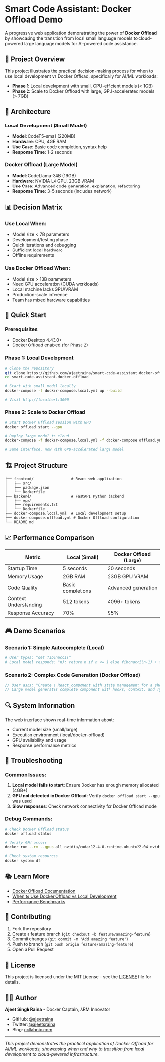 # Smart Code Assistant: Docker Offload Demo

A progressive web application demonstrating the power of **Docker Offload** by showcasing the transition from local small language models to cloud-powered large language models for AI-powered code assistance.

## 🎯 Project Overview

This project illustrates the practical decision-making process for when to use local development vs Docker Offload, specifically for AI/ML workloads:

- **Phase 1**: Local development with small, CPU-efficient models (< 1GB)
- **Phase 2**: Scale to Docker Offload with large, GPU-accelerated models (> 7GB)

## 🔧 Architecture

### Local Development (Small Model)
- **Model**: CodeT5-small (220MB)
- **Hardware**: CPU, 4GB RAM
- **Use Case**: Basic code completion, syntax help
- **Response Time**: 1-2 seconds

### Docker Offload (Large Model)  
- **Model**: CodeLlama-34B (19GB)
- **Hardware**: NVIDIA L4 GPU, 23GB VRAM
- **Use Case**: Advanced code generation, explanation, refactoring
- **Response Time**: 3-5 seconds (includes network)

## 📊 Decision Matrix

### Use Local When:
- Model size < 7B parameters
- Development/testing phase
- Quick iterations and debugging
- Sufficient local hardware
- Offline requirements

### Use Docker Offload When:
- Model size > 13B parameters  
- Need GPU acceleration (CUDA workloads)
- Local machine lacks GPU/VRAM
- Production-scale inference
- Team has mixed hardware capabilities

## 🚀 Quick Start

### Prerequisites
- Docker Desktop 4.43.0+
- Docker Offload enabled (for Phase 2)

### Phase 1: Local Development
```bash
# Clone the repository
git clone https://github.com/ajeetraina/smart-code-assistant-docker-offload.git
cd smart-code-assistant-docker-offload

# Start with small model locally
docker-compose -f docker-compose.local.yml up --build

# Visit http://localhost:3000
```

### Phase 2: Scale to Docker Offload
```bash
# Start Docker Offload session with GPU
docker offload start --gpu

# Deploy large model to cloud
docker-compose -f docker-compose.local.yml -f docker-compose.offload.yml up --build

# Same interface, now with GPU-accelerated large model
```

## 🏗️ Project Structure

```
├── frontend/                 # React web application
│   ├── src/
│   ├── package.json
│   └── Dockerfile
├── backend/                  # FastAPI Python backend
│   ├── app/
│   ├── requirements.txt
│   └── Dockerfile
├── docker-compose.local.yml  # Local development setup
├── docker-compose.offload.yml # Docker Offload configuration
└── README.md
```

## 📈 Performance Comparison

| Metric | Local (Small) | Docker Offload (Large) |
|--------|---------------|------------------------|
| Startup Time | 5 seconds | 30 seconds |
| Memory Usage | 2GB RAM | 23GB GPU VRAM |
| Code Quality | Basic completions | Advanced generation |
| Context Understanding | 512 tokens | 4096+ tokens |
| Response Accuracy | 70% | 95% |

## 🎮 Demo Scenarios

### Scenario 1: Simple Autocomplete (Local)
```python
# User types: "def fibonacci("
# Local model responds: "n): return n if n <= 1 else fibonacci(n-1) + fibonacci(n-2)"
```

### Scenario 2: Complex Code Generation (Docker Offload)
```javascript
// User asks: "Create a React component with state management for a shopping cart"
// Large model generates complete component with hooks, context, and TypeScript
```

## 🔍 System Information

The web interface shows real-time information about:
- Current model size (small/large)
- Execution environment (local/docker-offload)
- GPU availability and usage
- Response performance metrics

## 🐛 Troubleshooting

### Common Issues:
1. **Local model fails to start**: Ensure Docker has enough memory allocated (4GB+)
2. **GPU not detected in Docker Offload**: Verify `docker offload start --gpu` was used
3. **Slow responses**: Check network connectivity for Docker Offload mode

### Debug Commands:
```bash
# Check Docker Offload status
docker offload status

# Verify GPU access
docker run --rm --gpus all nvidia/cuda:12.4.0-runtime-ubuntu22.04 nvidia-smi

# Check system resources
docker system df
```

## 📚 Learn More

- [Docker Offload Documentation](https://docs.docker.com/offload/)
- [When to Use Docker Offload vs Local Development](./docs/decision-guide.md)
- [Performance Benchmarks](./docs/benchmarks.md)

## 🤝 Contributing

1. Fork the repository
2. Create a feature branch (`git checkout -b feature/amazing-feature`)
3. Commit changes (`git commit -m 'Add amazing feature'`)
4. Push to branch (`git push origin feature/amazing-feature`)
5. Open a Pull Request

## 📄 License

This project is licensed under the MIT License - see the [LICENSE](LICENSE) file for details.

## 🙋‍♂️ Author

**Ajeet Singh Raina** - Docker Captain, ARM Innovator
- GitHub: [@ajeetraina](https://github.com/ajeetraina)
- Twitter: [@ajeetsraina](https://twitter.com/ajeetsraina)
- Blog: [collabnix.com](http://www.collabnix.com)

---

*This project demonstrates the practical application of Docker Offload for AI/ML workloads, showcasing when and why to transition from local development to cloud-powered infrastructure.*